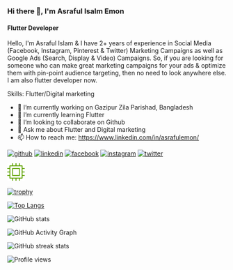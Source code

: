 ### Hi there 👋, I'm Asraful Isalm Emon
#### Flutter Developer
Hello, I'm Asraful Islam & I have 2+ years of experience in Social Media (Facebook, Instagram, Pinterest & Twitter) Marketing Campaigns as well as Google Ads (Search, Display & Video) Campaigns. So, if you are looking for someone who can make great marketing campaigns for your ads & optimize them with pin-point audience targeting, then no need to look anywhere else. I am also  flutter developer now.

Skills: Flutter/Digital marketing

- 🔭 I’m currently working on Gazipur Zila Parishad, Bangladesh 
- 🌱 I’m currently learning Flutter 
- 👯 I’m looking to collaborate on Github 
- 💬 Ask me about Flutter and Digital marketing 
- 📫 How to reach me: https://www.linkedin.com/in/asrafulemon/ 


[<img src='https://cdn.jsdelivr.net/npm/simple-icons@3.0.1/icons/github.svg' alt='github' height='40'>](https://github.com/asraful3190)  [<img src='https://cdn.jsdelivr.net/npm/simple-icons@3.0.1/icons/linkedin.svg' alt='linkedin' height='40'>](https://www.linkedin.com/in/asrafulemon/)  [<img src='https://cdn.jsdelivr.net/npm/simple-icons@3.0.1/icons/facebook.svg' alt='facebook' height='40'>](https://www.facebook.com/asraful3190)  [<img src='https://cdn.jsdelivr.net/npm/simple-icons@3.0.1/icons/instagram.svg' alt='instagram' height='40'>](https://www.instagram.com/odrik_emon/)  [<img src='https://cdn.jsdelivr.net/npm/simple-icons@3.0.1/icons/twitter.svg' alt='twitter' height='40'>](https://twitter.com/AsrafulIslamEm4)  

<a href='https://docs.github.com/en/developers'><img src='https://raw.githubusercontent.com/acervenky/animated-github-badges/master/assets/devbadge.gif' width='40' height='40'></a> 

[![trophy](https://github-profile-trophy.vercel.app/?username=asraful3190)](https://github.com/ryo-ma/github-profile-trophy)

[![Top Langs](https://github-readme-stats.vercel.app/api/top-langs/?username=asraful3190)](https://github.com/anuraghazra/github-readme-stats)

![GitHub stats](https://github-readme-stats.vercel.app/api?username=asraful3190&show_icons=true&count_private=true)  

![GitHub Activity Graph](https://activity-graph.herokuapp.com/graph?username=asraful3190)  

![GitHub streak stats](https://github-readme-streak-stats.herokuapp.com/?user=asraful3190)  

![Profile views](https://gpvc.arturio.dev/asraful3190)  
